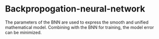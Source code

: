 # Backpropogation-neural-network
The parameters of the BNN are used to express the smooth and unified mathematical model. Combining with the BNN for training, the model error can be minimized.
